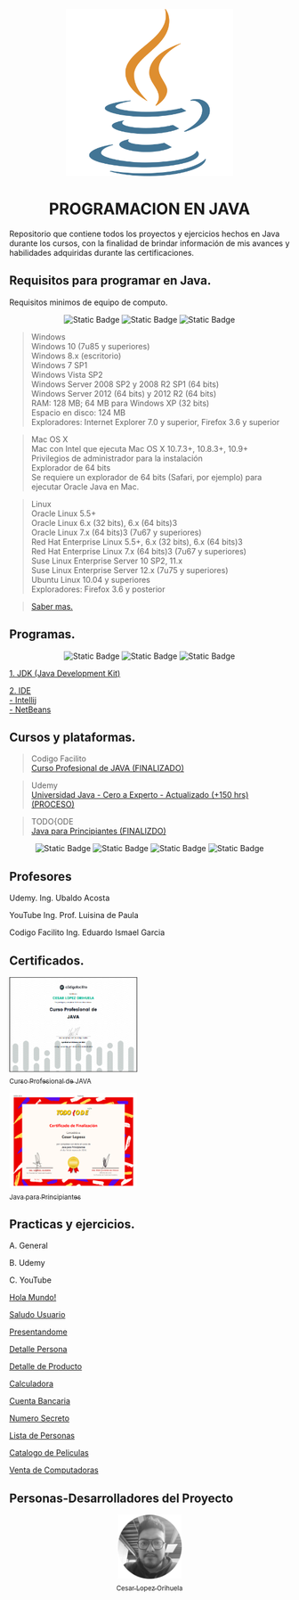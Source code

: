 <p align="center">
<img src="./img/java.png"
 width="300">
</p>

<h1 align="center" id="titulo">PROGRAMACION EN JAVA </h1>

Repositorio que contiene todos los proyectos y ejercicios hechos en Java durante los cursos, con la finalidad de brindar información de mis avances y habilidades adquiridas durante las certificaciones.

## Requisitos para programar en Java.

Requisitos minimos de equipo de computo.

<section align="center">

![Static Badge](https://img.shields.io/badge/SISTEMA-WINDOWS-blue)
![Static Badge](https://img.shields.io/badge/SISTEMA-MAC-white)
![Static Badge](https://img.shields.io/badge/SISTEMA-LINUX-purple)

</section>

> Windows  
> Windows 10 (7u85 y superiores)  
> Windows 8.x (escritorio)  
> Windows 7 SP1  
> Windows Vista SP2  
> Windows Server 2008 SP2 y 2008 R2 SP1 (64 bits)  
> Windows Server 2012 (64 bits) y 2012 R2 (64 bits)  
> RAM: 128 MB; 64 MB para Windows XP (32 bits)  
> Espacio en disco: 124 MB  
> Exploradores: Internet Explorer 7.0 y superior, Firefox 3.6 y superior

> Mac OS X  
> Mac con Intel que ejecuta Mac OS X 10.7.3+, 10.8.3+, 10.9+  
> Privilegios de administrador para la instalación  
> Explorador de 64 bits  
> Se requiere un explorador de 64 bits (Safari, por ejemplo) para ejecutar Oracle Java en Mac.

> Linux  
> Oracle Linux 5.5+  
> Oracle Linux 6.x (32 bits), 6.x (64 bits)3  
> Oracle Linux 7.x (64 bits)3 (7u67 y superiores)  
> Red Hat Enterprise Linux 5.5+, 6.x (32 bits), 6.x (64 bits)3  
> Red Hat Enterprise Linux 7.x (64 bits)3 (7u67 y superiores)  
> Suse Linux Enterprise Server 10 SP2, 11.x  
> Suse Linux Enterprise Server 12.x (7u75 y superiores)  
> Ubuntu Linux 10.04 y superiores  
> Exploradores: Firefox 3.6 y posterior

> [Saber mas.](https://www.java.com/es/download/help/sysreq_es.html)

## Programas.

<section align="center">

![Static Badge](https://img.shields.io/badge/IDE-Intellij-purple)
![Static Badge](https://img.shields.io/badge/IDE-NetBeans-green)
![Static Badge](https://img.shields.io/badge/IDE-VSC-blue)

</section>

[1. JDK (Java Development Kit)](https://www.oracle.com/mx/java/technologies/downloads/)

[2. IDE ](https://aws.amazon.com/es/what-is/ide/)  
 [- Intellij](https://www.jetbrains.com/idea/download/?section=windows)  
 [- NetBeans](https://netbeans.apache.org/front/main/download/)

## Cursos y plataformas.

> Codigo Facilito  
> [Curso Profesional de JAVA (FINALIZADO)](https://codigofacilito.com/cursos/java-profesional)

> Udemy  
> [Universidad Java - Cero a Experto - Actualizado (+150 hrs) (PROCESO) ](https://www.udemy.com/course/universidad-java-especialista-en-java-desde-cero-a-master/?couponCode=KEEPLEARNING)

> TODO{ODE  
>  [Java para Principiantes (FINALIZDO)](https://todocodeacademy.com/course/java-para-principiantes/)

<section align="center">

![Static Badge](https://img.shields.io/badge/CURSO-Udemy-purple)
![Static Badge](https://img.shields.io/badge/CURSO-YouTube-red)
![Static Badge](https://img.shields.io/badge/CURSO-CodigoFacilito-green)
![Static Badge](https://img.shields.io/badge/CURSO-TODO{ODE-yellow)

</section>

## Profesores

Udemy.
Ing. Ubaldo Acosta

YouTube
Ing. Prof. Luisina de Paula

Codigo Facilito
Ing. Eduardo Ismael Garcia

## Certificados.

[<img src="./img/cfjava.png" width="230"  height="170"><br><sub> Curso Profesional de JAVA </sub>](https://codigofacilito.com/certificates/aa9a888b-dcf1-4606-9753-38d2bbfba848)

[<img src="./img/tcjava.png" width="230"  height="170"><br><sub> Java para Principiantes </sub>](https://todocodeacademy.com/certificate/k1a/)

## Practicas y ejercicios.

A. General

B. Udemy

C. YouTube

[Hola Mundo!](HolaMundo)

[Saludo Usuario](SaludoUsuario)

[Presentandome](Persentandome)

[Detalle Persona](DetallePersona)

[Detalle de Producto](Producto)

[Calculadora](CalculadoraApp)

[Cuenta Bancaria](CuentaBancaria)

[Numero Secreto](NumeroSecreto)

[Lista de Personas](ListaPersonas)

[Catalogo de Peliculas](CatalogoPeliculasApp)

[Venta de Computadoras](VentaComputadoras)

## Personas-Desarrolladores del Proyecto

<section align="center">

[<img src="./img/chinicuil.png" width=115><br><sub>Cesar Lopez Orihuela</sub>](https://github.com/Chinicuil87)

</section>

